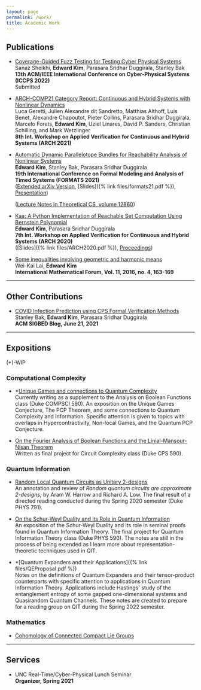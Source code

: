 ```yaml
---
layout: page
permalink: /work/
title: Academic Work
---
```


## Publications

* [Coverage-Guided Fuzz Testing for Testing Cyber Physical Systems]()  
  Sanaz Sheikhi, **Edward Kim**, Parasara Sridhar Duggirala, Stanley Bak
  **13th ACM/IEEE International Conference on Cyber-Physical Systems (ICCPS 2022)**    
  Submitted


* [ARCH-COMP21 Category Report: Continuous and Hybrid Systems with Nonlinear Dynamics]()  
  Luca Geretti, Julien Alexandre dit Sandretto, Matthias Althoff, Luis Benet, Alexandre Chapoutot, Pieter Collins, Parasara Sridhar Duggirala, Marcelo Forets, **Edward Kim**, Uziel Linares, David P. Sanders, Christian Schilling, and Mark Wetzlinger  
  **8th Int. Workshop on Applied Verification for Continuous and Hybrid Systems (ARCH 2021)**


* [Automatic Dynamic Parallelotope Bundles for Reachability Analysis of Nonlinear Systems]()  
  **Edward Kim**, Stanley Bak, Parasara Sridhar Duggirala  
  **19th International Conference on Formal Modeling and Analysis of Timed Systems (FORMATS 2021)**     
  ([Extended arXiv Version](https://arxiv.org/abs/2105.11796), [Slides]({% link files/formats21.pdf %}), [Presentation](https://www.youtube.com/watch?v=YKyXf3_O5XM))  

  ([Lecture Notes in Theoretical CS, volume 12860](https://link.springer.com/book/10.1007/978-3-030-85037-1))

* [Kaa: A Python Implementation of Reachable Set Computation Using Bernstein Polynomial](https://easychair.org/publications/open/Flp2)  
  **Edward Kim**, Parasara Sridhar Duggirala  
 **7th Int. Workshop on Applied Verification for Continuous and Hybrid Systems (ARCH 2020)**  
 ([Slides]({% link files/ARCH2020.pdf %}), [Proceedings](https://easychair.org/publications/volume/ARCH20))

* [Some inequalities involving geometric and harmonic means]()  
  Wei-Kai Lai, **Edward Kim**  
  **International Mathematical Forum, Vol. 11, 2016, no. 4, 163-169**

---

## Other Contributions

* [COVID Infection Prediction using CPS Formal Verification Methods](https://sigbed.org/2021/06/21/sidbed-blog-covid-formal-verification/)  
  Stanley Bak, **Edward Kim**, Parasara Sridhar Duggirala  
  **ACM SIGBED Blog, June 21, 2021**

---

## Expositions

(*)-WIP

### Computational Complexity

* *[Unique Games and connections to Quantum Complexity]()       
Currently writing as a supplement to the Analysis on Boolean Functions class (Duke COMPSCI 590). An exposition on the Unique Games Conjecture, The PCP Theorem, and some connections to Quantum Complexity and Information. Specific attention is given to topics with overlaps in Hypercontractivity, Non-local Games, and the Quantum PCP Conjecture.

* [On the Fourier Analysis of Boolean Functions and the Linial-Mansour-Nisan Theorem](https://github.com/ekim1919/Research/blob/master/Complexity/LMNTheorem/paper.pdf)  
  Written as final project for Circuit Complexity class (Duke CPS 590).

### Quantum Information

* [Random Local Quantum Circuits as Unitary 2-designs](https://github.com/ekim1919/Research/blob/master/QIT/2Designs/final.pdf)  
    An annotation and review of _Random quantum circuits are approximate 2-designs,_ by Aram W. Harrow and Richard A. Low. The final result of a directed reading conducted during the Spring 2020 semester (Duke PHYS 791).

* [On the Schur-Weyl Duality and its Role in Quantum Information](https://github.com/ekim1919/QuanInformation/blob/master/SchurWeyl/final.pdf)  
  An exposition of the Schur-Weyl Duality and its role in seminal proofs found in Quantum Information Theory. The final project for Quantum Information Theory class (Duke PHYS 590). The notes are still in the process of being extended as I learn more about representation-theoretic techniques used in QIT.

* *[Quantum Expanders and their Applications]({% link files/QEProposal.pdf %})  
  Notes on the definitions of Quantum Expanders and their tensor-product counterparts with specific attention to applications in Quantum Information Theory. Applications include Hastings' study of the entanglement entropy of some gapped one-dimensional systems and Quasirandom Quantum Channels. These notes are created to prepare for a reading group on QIT during the Spring 2022 semester.

### Mathematics

* [Cohomology of Connected Compact Lie Groups](https://github.com/ekim1919/Research/blob/master/LieGroups/CohomologyofLG/cohom.pdf)  

---

## Services

- UNC Real-Time/Cyber-Physical Lunch Seminar  
  **Organizer, Spring 2021**
